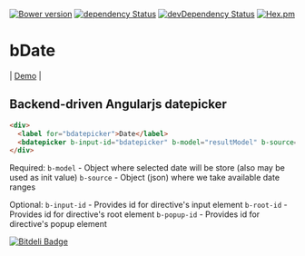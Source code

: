 [![Bower version](https://badge.fury.io/bo/bdate.svg)](http://badge.fury.io/bo/bdate)
[![dependency Status](https://david-dm.org/Light241/bdate/status.svg?branch=master)](https://david-dm.org/Light241/pretty-tiles#info=Dependencies)
[![devDependency Status](https://david-dm.org/Light241/bdate/dev-status.svg?branch=master)](https://david-dm.org/Light241/pretty-tiles#info=devDependencies)
[![Hex.pm](https://img.shields.io/hexpm/l/plug.svg)](https://github.com/Light241/bdate/blob/master/LICENSE)

bDate
=============
| [Demo][1] | 

Backend-driven Angularjs datepicker
-------------

```html
<div>
  <label for="bdatepicker">Date</label>
  <bdatepicker b-input-id="bdatepicker" b-model="resultModel" b-source="demoData"></bdatepicker>
</div>
```

Required:
`b-model` - Object where selected date will be store (also may be used as init value)
`b-source` - Object (json) where we take available date ranges

Optional:
`b-input-id` - Provides id for directive's input element
`b-root-id` - Provides id for directive's root element
`b-popup-id` - Provides id for directive's popup element

[![Bitdeli Badge](https://d2weczhvl823v0.cloudfront.net/Light241/bdate/trend.png)](https://bitdeli.com/free "Bitdeli Badge")

[1]: http://light241.github.io/bdate/
